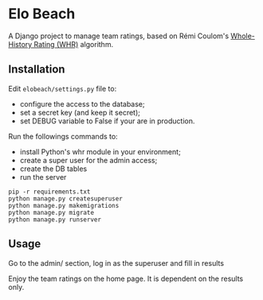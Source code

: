 # Elo Beach

A Django project to manage team ratings, based on Rémi Coulom's
[Whole-History Rating (WHR)](http://remi.coulom.free.fr/WHR/WHR.pdf) algorithm.

## Installation

Edit `elobeach/settings.py` file to:
- configure the access to the database;
- set a secret key (and keep it secret);
- set DEBUG variable to False if your are in production.

Run the followings commands to:
- install Python's whr module in your environment;
- create a super user for the admin access;
- create the DB tables
- run the server
```
pip -r requirements.txt
python manage.py createsuperuser
python manage.py makemigrations
python manage.py migrate
python manage.py runserver
```

## Usage

Go to the admin/ section, log in as the superuser and fill in results

Enjoy the team ratings on the home page. It is dependent on the results only.
